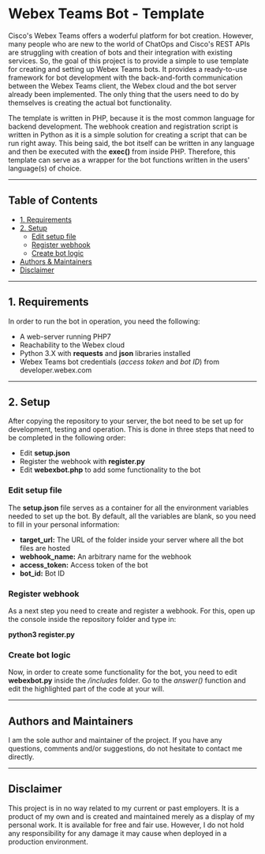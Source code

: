 # Webex Teams Bot - Template

Cisco's Webex Teams offers a woderful platform for bot creation. However, 
many people who are new to the world of ChatOps and Cisco's REST APIs are
struggling with creation of bots and their integration with existing services.
So, the goal of this project is to provide a simple to use template for
creating and setting up Webex Teams bots. It provides a ready-to-use framework
for bot development with the back-and-forth communication between the Webex
Teams client, the Webex cloud and the bot server already been implemented.
The only thing that the users need to do by themselves is creating the actual
bot functionality. 

The template is written in PHP, because it is the most common language for
backend development. The webhook creation and registration script is written 
in Python as it is a simple solution for creating a script that can be run
right away. This being said, the bot itself can be written in any language 
and then be executed with the **exec()** from inside PHP. Therefore, this
template can serve as a wrapper for the bot functions written in the users'
language(s) of choice.

---
## Table of Contents
  * [1. Requirements](#1-requirements)
  * [2. Setup](#2-setup)
    + [Edit setup file](#edit-setup-file)
    + [Register webhook](#register-webhook)
    + [Create bot logic](#create-bot-logic)
 * [Authors & Maintainers](#authors-and-maintainers)
 * [Disclaimer](#disclaimer)

---

## 1. Requirements

In order to run the bot in operation, you need the following:
- A web-server running PHP7
- Reachability to the Webex cloud
- Python 3.X with **requests** and **json** libraries installed
- Webex Teams bot credentials (*access token* and *bot ID*) from developer.webex.com

---

## 2. Setup

After copying the repository to your server, the bot need to be set up for development, testing and operation.
This is done in three steps that need to be completed in the following order:
- Edit **setup.json**
- Register the webhook with **register.py**
- Edit **webexbot.php** to add some functionality to the bot

### Edit setup file
The **setup.json** file serves as a container for all the environment variables needed to set up the bot.
By default, all the variables are blank, so you need to fill in your personal information:
- **target_url:** The URL of the folder inside your server where all the bot files are hosted
- **webhook_name:** An arbitrary name for the webhook
- **access_token:** Access token of the bot
- **bot_id:** Bot ID

### Register webhook
As a next step you need to create and register a webhook. For this, open up the console inside the repository folder
and type in:

**python3 register.py**

### Create bot logic
Now, in order to create some functionality for the bot, you need to edit **webexbot.py** inside the */includes*
folder. Go to the *answer()* function and edit the highlighted part of the code at your will.

---

## Authors and Maintainers

I am the sole author and maintainer of the project. If you have any questions, comments and/or suggestions,
do not hesitate to contact me directly.

---

## Disclaimer

This project is in no way related to my current or past employers. It is a product of my own and is created and maintained
merely as a display of my personal work. It is available for free and fair use. However, I do not hold any responsibility
for any damage it may cause when deployed in a production environment.
